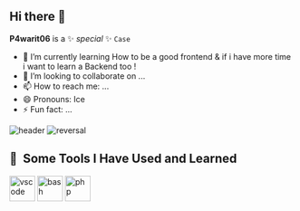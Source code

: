 ## Hi there 👋

**P4warit06** is a ✨ _special_ ✨ `Case`

- 🌱 I’m currently learning How to be a good frontend & if i have more time i want to learn a Backend too !
- 👯 I’m looking to collaborate on ...
- 📫 How to reach me: ...
- 😄 Pronouns: Ice
- ⚡ Fun fact: ...

![header](https://capsule-render.vercel.app/api?type=waving&color=auto&height=200&width=200&section=header&text=Pwr_Sr🎶&fontSize=90&fontColor=auto)
![reversal](https://capsule-render.vercel.app/api?type=rect&text=RECT&fontAlign=30&fontSize=30&desc=Use%20theme&descAlign=60&descAlignY=50&theme=radical)

<h2> 🚀 &nbsp;Some Tools I Have Used and Learned</h2>
<p align="left">
<img src="https://cdn.jsdelivr.net/gh/devicons/devicon/icons/vscode/vscode-original.svg" alt="vscode" width="45" height="45"/>
<img src="https://cdn.jsdelivr.net/gh/devicons/devicon@latest/icons/azuresqldatabase/azuresqldatabase-original.svg" alt="bash" width="45" height="45"/
<img src="https://cdn.jsdelivr.net/gh/devicons/devicon@latest/icons/facebook/facebook-original.svg"  width="45" height="45" />
<img src="https://cdn.jsdelivr.net/gh/devicons/devicon/icons/php/php-original.svg" alt="php" width="45" height="45"/>

</p>
